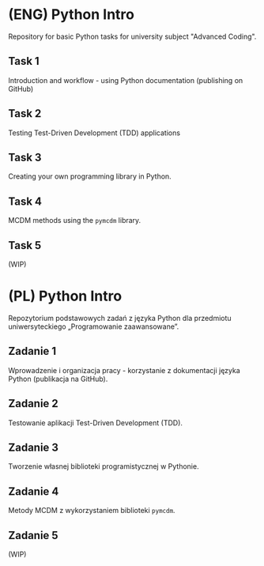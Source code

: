 # (ENG) Python Intro
Repository for basic Python tasks for university subject "Advanced Coding".

## Task 1
Introduction and workflow - using Python documentation (publishing on GitHub)
## Task 2
Testing Test-Driven Development (TDD) applications
## Task 3
Creating your own programming library in Python.
## Task 4
MCDM methods using the `pymcdm` library.
## Task 5
(WIP)



# (PL) Python Intro
Repozytorium podstawowych zadań z języka Python dla przedmiotu uniwersyteckiego „Programowanie zaawansowane”.
## Zadanie 1
Wprowadzenie i organizacja pracy - korzystanie z dokumentacji języka Python (publikacja na GitHub).
## Zadanie 2
Testowanie aplikacji Test-Driven Development (TDD).
## Zadanie 3
Tworzenie własnej biblioteki programistycznej w Pythonie.
## Zadanie 4
Metody MCDM z wykorzystaniem biblioteki `pymcdm`.
## Zadanie 5
(WIP)
